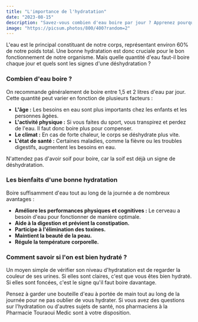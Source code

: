 ```yaml
---
title: "L'importance de l'hydratation"
date: "2023-08-15"
description: "Savez-vous combien d'eau boire par jour ? Apprenez pourquoi une bonne hydratation est essentielle pour votre corps."
image: "https://picsum.photos/800/400?random=2"
---
```


L'eau est le principal constituant de notre corps, représentant environ 60% de notre poids total. Une bonne hydratation est donc cruciale pour le bon fonctionnement de notre organisme. Mais quelle quantité d'eau faut-il boire chaque jour et quels sont les signes d'une déshydratation ?

### Combien d'eau boire ?

On recommande généralement de boire entre 1,5 et 2 litres d'eau par jour. Cette quantité peut varier en fonction de plusieurs facteurs :

*   **L'âge :** Les besoins en eau sont plus importants chez les enfants et les personnes âgées.
*   **L'activité physique :** Si vous faites du sport, vous transpirez et perdez de l'eau. Il faut donc boire plus pour compenser.
*   **Le climat :** En cas de forte chaleur, le corps se déshydrate plus vite.
*   **L'état de santé :** Certaines maladies, comme la fièvre ou les troubles digestifs, augmentent les besoins en eau.

N'attendez pas d'avoir soif pour boire, car la soif est déjà un signe de déshydratation.

### Les bienfaits d'une bonne hydratation

Boire suffisamment d'eau tout au long de la journée a de nombreux avantages :

*   **Améliore les performances physiques et cognitives :** Le cerveau a besoin d'eau pour fonctionner de manière optimale.
*   **Aide à la digestion et prévient la constipation.**
*   **Participe à l'élimination des toxines.**
*   **Maintient la beauté de la peau.**
*   **Régule la température corporelle.**

### Comment savoir si l'on est bien hydraté ?

Un moyen simple de vérifier son niveau d'hydratation est de regarder la couleur de ses urines. Si elles sont claires, c'est que vous êtes bien hydraté. Si elles sont foncées, c'est le signe qu'il faut boire davantage.

Pensez à garder une bouteille d'eau à portée de main tout au long de la journée pour ne pas oublier de vous hydrater. Si vous avez des questions sur l'hydratation ou d'autres sujets de santé, nos pharmaciens à la Pharmacie Touraoui Medic sont à votre disposition.
